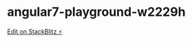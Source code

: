 # angular7-playground-w2229h

[Edit on StackBlitz ⚡️](https://stackblitz.com/edit/angular7-playground-w2229h)